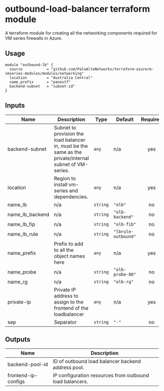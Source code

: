 outbound-load-balancer terraform module
===========

A terraform module for creating all the networking components required for VM series firewalls in Azure.

Usage
-----

```hcl
module "outbound-lb" {
  source           = "github.com/PaloAltoNetworks/terraform-azurerm-vmseries-modules/modules/networking"
  location         = "Australia Central"
  name_prefix      = "panostf"
  backend-subnet   = "subnet-id"
}
```

## Inputs

| Name | Description | Type | Default | Required |
|------|-------------|------|---------|:--------:|
| backend-subnet | Subnet to provision the load balancer in, must be the same as the private/internal subnet of VM-series. | `any` | n/a | yes |
| location | Region to install vm-series and dependencies. | `any` | n/a | yes |
| name\_lb | n/a | `string` | `"olb"` | no |
| name\_lb\_backend | n/a | `string` | `"olb-backend"` | no |
| name\_lb\_fip | n/a | `string` | `"olb-fib"` | no |
| name\_lb\_rule | n/a | `string` | `"lbrule-outbound"` | no |
| name\_prefix | Prefix to add to all the object names here | `any` | n/a | yes |
| name\_probe | n/a | `string` | `"olb-probe-80"` | no |
| name\_rg | n/a | `string` | `"olb-rg"` | no |
| private-ip | Private IP address to assign to the frontend of the loadbalancer | `any` | n/a | yes |
| sep | Separator | `string` | `"-"` | no |

## Outputs

| Name | Description |
|------|-------------|
| backend-pool-id | ID of outbound load balancer backend address pool. |
| frontend-ip-configs | IP configuration resources from outbound load balancers. |
